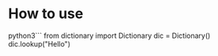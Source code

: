 # How to use

python3```
from dictionary import Dictionary
dic = Dictionary()
dic.lookup("Hello")
```
